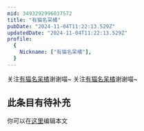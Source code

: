 ```yaml
---
mid: 3493292996037572
title: "有猫名呆橘"
pubDate: "2024-11-04T11:22:13.529Z"
updatedDate: "2024-11-04T11:22:13.529Z"
profile:
  {
    Nickname: ["有猫名呆橘"],
  }
---
```


关注[有猫名呆橘](https://space.bilibili.com/3493292996037572)谢谢喵~ 关注[有猫名呆橘](https://space.bilibili.com/3493292996037572)谢谢喵~

## 此条目有待补充
你可以在[这里](https://github.com/Yuhanawa/VTuber.ICU/edit/master/src/content/v/有猫名呆橘/index.md)编辑本文
